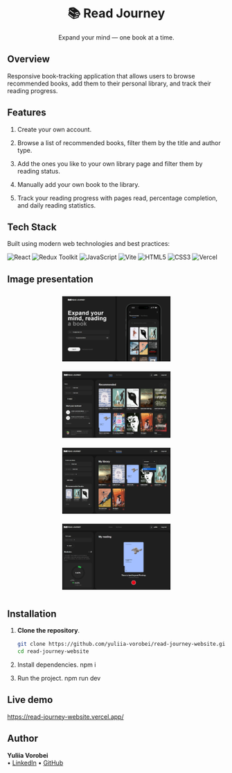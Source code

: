 <div align="center">

# 📚 Read Journey

Expand your mind — one book at a time.

</div>

## Overview

Responsive book-tracking application that allows users to browse recommended books, add them to their personal library, and track their reading progress.

## Features

1. Create your own account.

2. Browse a list of recommended books, filter them by the title and author type.

3. Add the ones you like to your own library page and filter them by reading status.

4. Manually add your own book to the library.

5. Track your reading progress with pages read, percentage completion, and daily reading statistics.

## Tech Stack

Built using modern web technologies and best practices:

![React](https://img.shields.io/badge/React-20232A?style=for-the-badge&logo=react&logoColor=61DAFB)
![Redux Toolkit](https://img.shields.io/badge/Redux-764ABC?style=for-the-badge&logo=redux&logoColor=white)
![JavaScript](https://img.shields.io/badge/JavaScript-F7DF1E?style=for-the-badge&logo=javascript&logoColor=black)
![Vite](https://img.shields.io/badge/Vite-646CFF?style=for-the-badge&logo=vite&logoColor=white)
![HTML5](https://img.shields.io/badge/HTML5-E34F26?style=for-the-badge&logo=html5&logoColor=white)
![CSS3](https://img.shields.io/badge/CSS3-1572B6?style=for-the-badge&logo=css3&logoColor=white)
![Vercel](https://img.shields.io/badge/Vercel-000000?style=for-the-badge&logo=vercel&logoColor=white)

## Image presentation

<p align="center">
  <img src="/public/main-page.png" alt="Main Page" width="250" style="margin: 10px;">
  <img src="/public/home-page.png" alt="Home Page" width="250" style="margin: 10px;">
  <img src="/public/myLibrary-page.png" alt="Library Page" width="250" style="margin: 10px;">
  <img src="/public/readingProgress-page.png" alt="Reading Tracking Page" width="250" style="margin: 10px;">
</p>

## Installation

1. **Clone the repository**.

   ```bash
   git clone https://github.com/yuliia-vorobei/read-journey-website.git
   cd read-journey-website

   ```

2. Install dependencies.
   npm i

3. Run the project.
   npm run dev

## Live demo

https://read-journey-website.vercel.app/

## Author

**Yuliia Vorobei**  
• [LinkedIn](https://www.linkedin.com/in/yuliia-vorobei-51ab66322/) • [GitHub](https://github.com/yuliia-vorobei)
